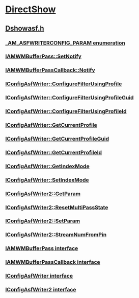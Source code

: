 # [DirectShow](../_dshow/index.md)
## [Dshowasf.h](index.md)
### [_AM_ASFWRITERCONFIG_PARAM enumeration](../dshowasf/ne-dshowasf-_am_asfwriterconfig_param.md)
### [IAMWMBufferPass::SetNotify](../dshowasf/nf-dshowasf-iamwmbufferpass-setnotify.md)
### [IAMWMBufferPassCallback::Notify](../dshowasf/nf-dshowasf-iamwmbufferpasscallback-notify.md)
### [IConfigAsfWriter::ConfigureFilterUsingProfile](../dshowasf/nf-dshowasf-iconfigasfwriter-configurefilterusingprofile.md)
### [IConfigAsfWriter::ConfigureFilterUsingProfileGuid](../dshowasf/nf-dshowasf-iconfigasfwriter-configurefilterusingprofileguid.md)
### [IConfigAsfWriter::ConfigureFilterUsingProfileId](../dshowasf/nf-dshowasf-iconfigasfwriter-configurefilterusingprofileid.md)
### [IConfigAsfWriter::GetCurrentProfile](../dshowasf/nf-dshowasf-iconfigasfwriter-getcurrentprofile.md)
### [IConfigAsfWriter::GetCurrentProfileGuid](../dshowasf/nf-dshowasf-iconfigasfwriter-getcurrentprofileguid.md)
### [IConfigAsfWriter::GetCurrentProfileId](../dshowasf/nf-dshowasf-iconfigasfwriter-getcurrentprofileid.md)
### [IConfigAsfWriter::GetIndexMode](../dshowasf/nf-dshowasf-iconfigasfwriter-getindexmode.md)
### [IConfigAsfWriter::SetIndexMode](../dshowasf/nf-dshowasf-iconfigasfwriter-setindexmode.md)
### [IConfigAsfWriter2::GetParam](../dshowasf/nf-dshowasf-iconfigasfwriter2-getparam.md)
### [IConfigAsfWriter2::ResetMultiPassState](../dshowasf/nf-dshowasf-iconfigasfwriter2-resetmultipassstate.md)
### [IConfigAsfWriter2::SetParam](../dshowasf/nf-dshowasf-iconfigasfwriter2-setparam.md)
### [IConfigAsfWriter2::StreamNumFromPin](../dshowasf/nf-dshowasf-iconfigasfwriter2-streamnumfrompin.md)
### [IAMWMBufferPass interface](../dshowasf/nn-dshowasf-iamwmbufferpass.md)
### [IAMWMBufferPassCallback interface](../dshowasf/nn-dshowasf-iamwmbufferpasscallback.md)
### [IConfigAsfWriter interface](../dshowasf/nn-dshowasf-iconfigasfwriter.md)
### [IConfigAsfWriter2 interface](../dshowasf/nn-dshowasf-iconfigasfwriter2.md)
